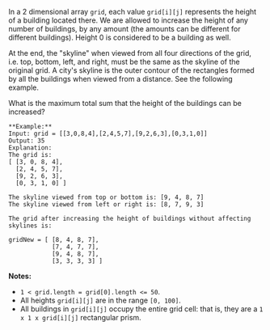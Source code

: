 In a 2 dimensional array `grid`, each value `grid[i][j]` represents the height
of a building located there. We are allowed to increase the height of any
number of buildings, by any amount (the amounts can be different for different
buildings). Height 0 is considered to be a building as well.

At the end, the "skyline" when viewed from all four directions of the grid,
i.e. top, bottom, left, and right, must be the same as the skyline of the
original grid. A city's skyline is the outer contour of the rectangles formed
by all the buildings when viewed from a distance. See the following example.

What is the maximum total sum that the height of the buildings can be
increased?

    
    
    **Example:**
    Input: grid = [[3,0,8,4],[2,4,5,7],[9,2,6,3],[0,3,1,0]]
    Output: 35
    Explanation: 
    The grid is:
    [ [3, 0, 8, 4], 
      [2, 4, 5, 7],
      [9, 2, 6, 3],
      [0, 3, 1, 0] ]
    
    The skyline viewed from top or bottom is: [9, 4, 8, 7]
    The skyline viewed from left or right is: [8, 7, 9, 3]
    
    The grid after increasing the height of buildings without affecting skylines is:
    
    gridNew = [ [8, 4, 8, 7],
                [7, 4, 7, 7],
                [9, 4, 8, 7],
                [3, 3, 3, 3] ]
    
    

**Notes:**

  * `1 < grid.length = grid[0].length <= 50`.
  * All heights `grid[i][j]` are in the range `[0, 100]`.
  * All buildings in `grid[i][j]` occupy the entire grid cell: that is, they are a `1 x 1 x grid[i][j]` rectangular prism.

